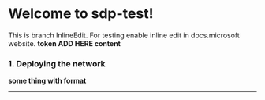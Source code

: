 # Welcome to sdp-test!
This is branch InlineEdit. For testing enable inline edit in
docs.microsoft website. ****token ADD HERE content****


### 1. Deploying the network
****some thing with format****
- - -
